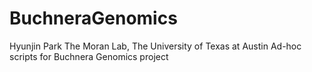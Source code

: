 # BuchneraGenomics
Hyunjin Park
The Moran Lab, The University of Texas at Austin
Ad-hoc scripts for Buchnera Genomics project
